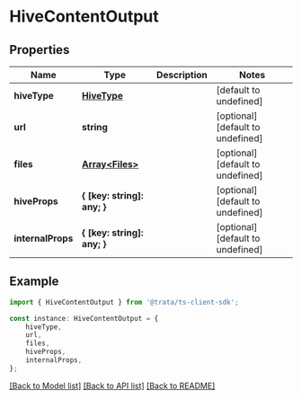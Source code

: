# HiveContentOutput


## Properties

Name | Type | Description | Notes
------------ | ------------- | ------------- | -------------
**hiveType** | [**HiveType**](HiveType.md) |  | [default to undefined]
**url** | **string** |  | [optional] [default to undefined]
**files** | [**Array&lt;Files&gt;**](Files.md) |  | [optional] [default to undefined]
**hiveProps** | **{ [key: string]: any; }** |  | [optional] [default to undefined]
**internalProps** | **{ [key: string]: any; }** |  | [optional] [default to undefined]

## Example

```typescript
import { HiveContentOutput } from '@trata/ts-client-sdk';

const instance: HiveContentOutput = {
    hiveType,
    url,
    files,
    hiveProps,
    internalProps,
};
```

[[Back to Model list]](../README.md#documentation-for-models) [[Back to API list]](../README.md#documentation-for-api-endpoints) [[Back to README]](../README.md)
